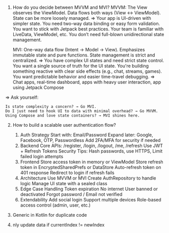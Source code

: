 1. How do you decide between MVVM and MVI?
	MVVM:
		The View observes the ViewModel.
		Data flows both ways (View ↔ ViewModel).
		State can be more loosely managed.
	=> 	Your app is UI-driven with simpler state.
		You need two-way data binding or easy form validation.
		You want to stick with Jetpack best practices.
		Your team is familiar with LiveData, ViewModel, etc.
		You don’t need full-blown unidirectional state management.

	MVI:
		One-way data flow (Intent → Model → View).
		Emphasizes immutable state and pure functions.
		State management is strict and centralized.
	=> 	You have complex UI states and need strict state control.
		You want a single source of truth for the UI state.
		You're building something reactive with clear side effects (e.g., chat, streams, games).
		You want predictable behavior and easier time-travel debugging.
	=> Chat apps, real-time dashboard, apps with heavy user interaction, app using Jetpack Compose

=> Ask yourself:

	Is state complexity a concern? → Go MVI.
	Do I just need to hook UI to data with minimal overhead? → Go MVVM.
	Using Compose and love state containers? → MVI shines here.

2. How to build a scalable user authentication flow?
	1. Auth Strategy
		Start with: Email/Password
		Expand later: Google, Facebook, OTP, Passwordless
		Add 2FA/MFA for security if needed
	 2. Backend
		Core APIs: /register, /login, /logout, /me, /refresh
		Use JWT + Refresh Tokens
		Security Tips: Hash passwords, use HTTPS, Limit failed login attempts
	3. Frontend
		Store access token in memory or ViewModel
		Store refresh token in EncryptedSharedPrefs or DataStore
		Auto-refresh token on 401 response
		Redirect to login if refresh fails
	4.  Architecture
		Use MVVM or MVI
		Create AuthRepository to handle logic
		Manage UI state with a sealed class
	5.  Edge Case Handling
		Token expiration
		No internet
		User banned or deactivated
		Forgot password / Email not verified
	6.  Extendability
		Add social login
		Support multiple devices
		Role-based access control (admin, user, etc.)

3. Generic in Kotlin for duplicate code

4. nly update data if currentIndex != newIndex

